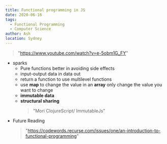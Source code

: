 ```yaml
---
title: Functional programming in JS
date: 2020-06-16
tags:
  - Functional Programming
  - Computer Science
author: Ash
location: Sydney  
---
```



> "https://www.youtube.com/watch?v=e-5obm1G_FY"

- sparks
  - Pure functions better in avoiding side effects
  - input-output data in data out
  - return a function to use multilevel  functions
  - use **map** to change the value in an **array** only change the value you want to change
  - **immutable data**
  - **structural sharing**
    > "Mori ClojureScript/ ImmutableJs"
- Future Reading
  >"https://codewords.recurse.com/issues/one/an-introduction-to-functional-programming"
